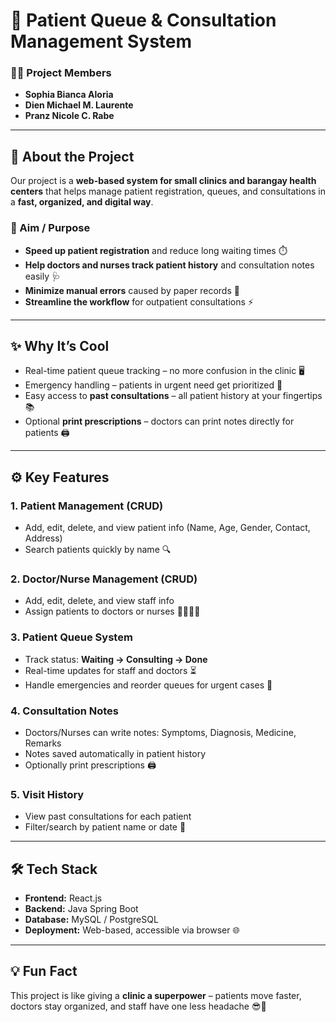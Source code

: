 # 🏥 Patient Queue & Consultation Management System  

### 👩‍💻 Project Members  
- **Sophia Bianca Aloria**  
- **Dien Michael M. Laurente**  
- **Pranz Nicole C. Rabe**  

---

## 📖 About the Project  
Our project is a **web-based system for small clinics and barangay health centers** that helps manage patient registration, queues, and consultations in a **fast, organized, and digital way**.  

### 🎯 Aim / Purpose  
- **Speed up patient registration** and reduce long waiting times ⏱️  
- **Help doctors and nurses track patient history** and consultation notes easily 🩺  
- **Minimize manual errors** caused by paper records 📝  
- **Streamline the workflow** for outpatient consultations ⚡  

---

## ✨ Why It’s Cool  
- Real-time patient queue tracking – no more confusion in the clinic 🖥️  
- Emergency handling – patients in urgent need get prioritized 🚨  
- Easy access to **past consultations** – all patient history at your fingertips 📚  
- Optional **print prescriptions** – doctors can print notes directly for patients 🖨️  

---

## ⚙️ Key Features  

### 1. Patient Management (CRUD)  
- Add, edit, delete, and view patient info (Name, Age, Gender, Contact, Address)  
- Search patients quickly by name 🔍  

### 2. Doctor/Nurse Management (CRUD)  
- Add, edit, delete, and view staff info  
- Assign patients to doctors or nurses 👩‍⚕️👨‍⚕️  

### 3. Patient Queue System  
- Track status: **Waiting → Consulting → Done**  
- Real-time updates for staff and doctors ⏳  
- Handle emergencies and reorder queues for urgent cases 🚨  

### 4. Consultation Notes  
- Doctors/Nurses can write notes: Symptoms, Diagnosis, Medicine, Remarks  
- Notes saved automatically in patient history  
- Optionally print prescriptions 🖨️  

### 5. Visit History  
- View past consultations for each patient  
- Filter/search by patient name or date 📅  

---

## 🛠️ Tech Stack  
- **Frontend:** React.js 
- **Backend:** Java Spring Boot 
- **Database:** MySQL / PostgreSQL  
- **Deployment:** Web-based, accessible via browser 🌐  

---

## 💡 Fun Fact  
This project is like giving a **clinic a superpower** – patients move faster, doctors stay organized, and staff have one less headache 😎💪  

